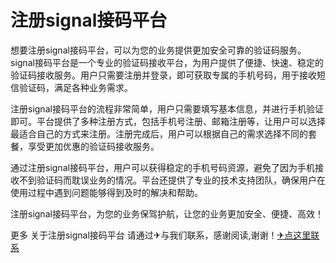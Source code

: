 # 注册signal接码平台

想要注册signal接码平台，可以为您的业务提供更加安全可靠的验证码服务。signal接码平台是一个专业的验证码接收平台，为用户提供了便捷、快速、稳定的验证码接收服务。用户只需要注册并登录，即可获取专属的手机号码，用于接收短信验证码，满足各种业务需求。

注册signal接码平台的流程非常简单，用户只需要填写基本信息，并进行手机验证即可。平台提供了多种注册方式，包括手机号注册、邮箱注册等，让用户可以选择最适合自己的方式来注册。注册完成后，用户可以根据自己的需求选择不同的套餐，享受更加优惠的验证码接收服务。

通过注册signal接码平台，用户可以获得稳定的手机号码资源，避免了因为手机接收不到验证码而耽误业务的情况。平台还提供了专业的技术支持团队，确保用户在使用过程中遇到问题能够得到及时的解决和帮助。

注册signal接码平台，为您的业务保驾护航，让您的业务更加安全、便捷、高效！

更多 关于注册signal接码平台 请通过✈与我们联系，感谢阅读,谢谢！[✈点这里联系](https://1.k02.cc)